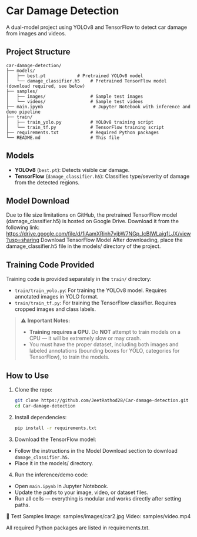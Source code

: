 # Car Damage Detection

A dual-model project using YOLOv8 and TensorFlow to detect car damage from images and videos.

## Project Structure
```
car-damage-detection/
├── models/
│   ├── best.pt            # Pretrained YOLOv8 model
│   └── damage_classifier.h5    # Pretrained TensorFlow model (download required, see below)
├── samples/
│   ├── images/                 # Sample test images
│   └── videos/                 # Sample test videos
├── main.ipynb                   # Jupyter Notebook with inference and demo pipeline
├── train/
│   ├── train_yolo.py           # YOLOv8 training script
│   └── train_tf.py             # TensorFlow training script
├── requirements.txt            # Required Python packages
└── README.md                   # This file
```
## Models

- **YOLOv8** (`best.pt`): Detects visible car damage.
- **TensorFlow** (`damage_classifier.h5`): Classifies type/severity of damage from the detected regions.


## Model Download
Due to file size limitations on GitHub, the pretrained TensorFlow model (damage_classifier.h5) is hosted on Google Drive. Download it from the following link:
https://drive.google.com/file/d/1iAamXRinh7vjbW7NGp_IcBIWLaig1LJX/view?usp=sharing 
Download TensorFlow Model
After downloading, place the damage_classifier.h5 file in the models/ directory of the project.

## Training Code Provided

Training code is provided separately in the `train/` directory:

- `train/train_yolo.py`: For training the YOLOv8 model. Requires annotated images in YOLO format.
- `train/train_tf.py`: For training the TensorFlow classifier. Requires cropped images and class labels.

> ⚠️ **Important Notes:**  
> - **Training requires a GPU.** Do **NOT** attempt to train models on a CPU — it will be extremely slow or may crash.  
> - You must have the proper dataset, including both images and labeled annotations (bounding boxes for YOLO, categories for TensorFlow), to train the models.

## How to Use

1. Clone the repo:
   ```bash
   git clone https://github.com/JeetRathod28/Car-damage-detection.git
   cd Car-damage-detection
   
2. Install dependencies:
   ```bash
   pip install -r requirements.txt

3. Download the TensorFlow model:
- Follow the instructions in the Model Download section to download `damage_classifier.h5`.
- Place it in the models/ directory.
  
4. Run the inference/demo code:
- Open `main.ipynb` in Jupyter Notebook.
- Update the paths to your image, video, or dataset files.
- Run all cells — everything is modular and works directly after setting paths.

🧪 Test Samples
Image: samples/images/car2.jpg
Video: samples/video.mp4

All required Python packages are listed in requirements.txt.
